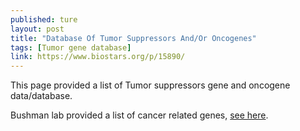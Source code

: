 ```yaml
---
published: ture
layout: post
title: "Database Of Tumor Suppressors And/Or Oncogenes"
tags: [Tumor gene database]
link: https://www.biostars.org/p/15890/
---
```


This page provided a list of Tumor suppressors gene and oncogene data/database.

Bushman lab provided a list of cancer related genes, [see here](http://www.bushmanlab.org/links/genelists).
